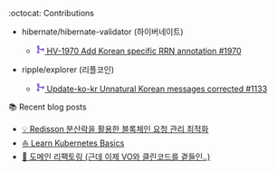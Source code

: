 <div align="center">
</div>

:octocat: Contributions
- hibernate/hibernate-validator (하이버네이트)
  - [<img src="icons/github-icon.svg" width="16" height="16" alt="Merged"> HV-1970 Add Korean specific RRN annotation #1970](https://github.com/hibernate/hibernate-validator/pull/1338)

- ripple/explorer (리플코인)
  - [<img src="icons/github-icon.svg" width="16" height="16" alt="Merged"> Update-ko-kr Unnatural Korean messages corrected #1133](https://github.com/ripple/explorer/pull/1133)

:books: Recent blog posts
- [💡 Redisson 분산락을 활용한 블록체인 요청 관리 최적화](https://www.ing9990.com/19a07a09-52aa-807b-a6dd-e6331f8533e6)
- [⛵ Learn Kubernetes Basics](https://www.ing9990.com/contents/tech/kubernetes)
- [🧹 도메인 리팩토링 (근데 이제 VO와 클린코드를 곁들인..)](https://www.ing9990.com/51c1b8f2-2cad-42e8-845f-604841f31d60)
